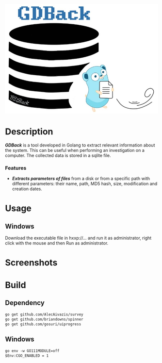 <p align="center">
  <img src="images/main_logo.jpg">
</p>

# Description
***GDBack*** is a tool developed in Golang to extract relevant information about the system. This can be useful when performing an investigation on a computer. The collected data is stored in a sqlite file.
### Features
 - ***Extracts parameters of files*** from a disk or from a specific path with different parameters: their name, path, MD5 hash, size, modification and creation dates.
# Usage

## Windows
Download the executable file in hxxp://... and run it as administrator, right click with the mouse and then Run as administrator.

# Screenshots

# Build

## Dependency
```
go get github.com/AlecAivazis/survey
go get github.com/briandowns/spinner
go get github.com/gosuri/uiprogress
```

## Windows
```
go env -w GO111MODULE=off
$Env:CGO_ENABLED = 1
```
